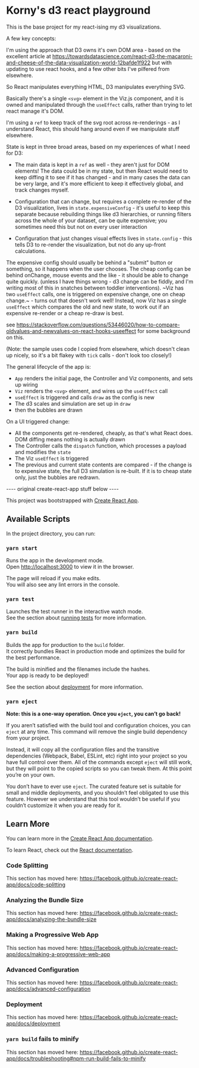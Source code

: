 # Korny's d3 react playground

This is the base project for my react-ising my d3 visualizations.

A few key concepts:

I'm using the approach that D3 owns it's own DOM area - based on the excellent article at https://towardsdatascience.com/react-d3-the-macaroni-and-cheese-of-the-data-visualization-world-12bafde1f922 but with updating to use react hooks, and a few other bits I've pilfered from elsewhere.

So React manipulates everything HTML, D3 manipulates everything SVG.

 Basically there's a single `<svg>` element in the Viz.js component, and it is owned and manipulated through the `useEffect` calls, rather than trying to let react manage it's DOM.

 I'm using a `ref` to keep track of the svg root across re-renderings - as I understand React, this should hang around even if we manipulate stuff elsewhere.

State is kept in three broad areas, based on my experiences of what I need for D3:

- The main data is kept in a `ref` as well - they aren't just for DOM elements! The data could be in my state, but then React would need to keep diffing it to see if it has changed - and in many cases the data can be very large, and it's more efficient to keep it effectively global, and track changes myself.

- Configuration that can change, but requires a complete re-render of the D3 visualization, lives in `state.expensiveConfig` - it's useful to keep this separate because rebuilding things like d3 hierarchies, or running filters across the whole of your dataset, can be quite expensive; you sometimes need this but not on every user interaction

- Configuration that just changes visual effects lives in `state.config` - this tells D3 to re-render the visualization, but not do any up-front calculations.

The expensive config should usually be behind a "submit" button or something, so it happens when the user chooses.  The cheap config can be behind onChange, mouse events and the like - it should be able to change quite quickly.  (unless I have things wrong - d3 change can be fiddly, and I'm writing most of this in snatches between toddler interventions).  ~Viz has two `useEffect` calls, one is triggered on expensive change, one on cheap change.~ - turns out that doesn't work well!  Instead, now Viz has a single `useEffect` which compares the old and new state, to work out if an expensive re-render or a cheap re-draw is best.

see https://stackoverflow.com/questions/53446020/how-to-compare-oldvalues-and-newvalues-on-react-hooks-useeffect for some background on this.

(Note: the sample uses code I copied from elsewhere, which doesn't clean up nicely, so it's a bit flakey with `tick` calls - don't look too closely!)

The general lifecycle of the app is:

* `App` renders the initial page, the Controller and Viz components, and sets up wiring
* `Viz` renders the `<svg>` element, and wires up the `useEffect` call
* `useEffect` is triggered and calls `draw` as the config is new
* The d3 scales and simulation are set up in `draw`
* then the bubbles are drawn

On a UI triggered change:
* All the components get re-rendered, cheaply, as that's what React does.  DOM diffing means nothing is actually drawn
* The Controller calls the `dispatch` function, which processes a payload and modifies the `state`
* The Viz `useEffect` is triggered
* The previous and current state contents are compared - if the change is to expensive state, the full D3 simulation is re-built.  If it is to cheap state only, just the bubbles are redrawn.



---- original create-react-app stuff below ----

This project was bootstrapped with [Create React App](https://github.com/facebook/create-react-app).

## Available Scripts

In the project directory, you can run:

### `yarn start`

Runs the app in the development mode.<br />
Open [http://localhost:3000](http://localhost:3000) to view it in the browser.

The page will reload if you make edits.<br />
You will also see any lint errors in the console.

### `yarn test`

Launches the test runner in the interactive watch mode.<br />
See the section about [running tests](https://facebook.github.io/create-react-app/docs/running-tests) for more information.

### `yarn build`

Builds the app for production to the `build` folder.<br />
It correctly bundles React in production mode and optimizes the build for the best performance.

The build is minified and the filenames include the hashes.<br />
Your app is ready to be deployed!

See the section about [deployment](https://facebook.github.io/create-react-app/docs/deployment) for more information.

### `yarn eject`

**Note: this is a one-way operation. Once you `eject`, you can’t go back!**

If you aren’t satisfied with the build tool and configuration choices, you can `eject` at any time. This command will remove the single build dependency from your project.

Instead, it will copy all the configuration files and the transitive dependencies (Webpack, Babel, ESLint, etc) right into your project so you have full control over them. All of the commands except `eject` will still work, but they will point to the copied scripts so you can tweak them. At this point you’re on your own.

You don’t have to ever use `eject`. The curated feature set is suitable for small and middle deployments, and you shouldn’t feel obligated to use this feature. However we understand that this tool wouldn’t be useful if you couldn’t customize it when you are ready for it.

## Learn More

You can learn more in the [Create React App documentation](https://facebook.github.io/create-react-app/docs/getting-started).

To learn React, check out the [React documentation](https://reactjs.org/).

### Code Splitting

This section has moved here: https://facebook.github.io/create-react-app/docs/code-splitting

### Analyzing the Bundle Size

This section has moved here: https://facebook.github.io/create-react-app/docs/analyzing-the-bundle-size

### Making a Progressive Web App

This section has moved here: https://facebook.github.io/create-react-app/docs/making-a-progressive-web-app

### Advanced Configuration

This section has moved here: https://facebook.github.io/create-react-app/docs/advanced-configuration

### Deployment

This section has moved here: https://facebook.github.io/create-react-app/docs/deployment

### `yarn build` fails to minify

This section has moved here: https://facebook.github.io/create-react-app/docs/troubleshooting#npm-run-build-fails-to-minify
